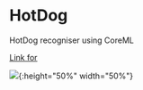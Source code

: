 # HotDog
HotDog recogniser using CoreML

[Link for](https://drive.google.com/file/d/1fHAnMVc_E-G_mXvuyEaZ89qEfUcdWrbK/view?usp=sharing8)

![](https://i.ibb.co/6PfmGKC/Screenshot-2021-01-08-at-11-26-25.png){:height="50%" width="50%"}
